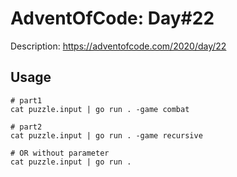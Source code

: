 # AdventOfCode: Day#22

Description: https://adventofcode.com/2020/day/22

## Usage

```
# part1
cat puzzle.input | go run . -game combat

# part2
cat puzzle.input | go run . -game recursive

# OR without parameter
cat puzzle.input | go run .
```

